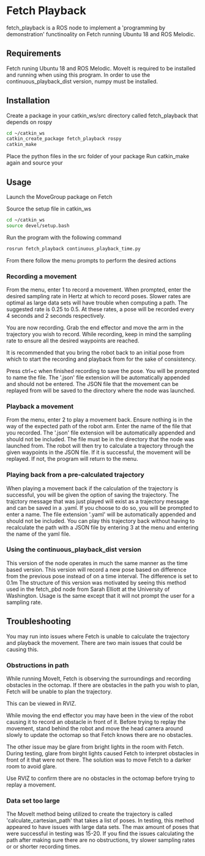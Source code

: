 # Fetch Playback

fetch_playback is a ROS node to implement a 'programming by demonstration' functinoality on Fetch running Ubuntu 18 and ROS Melodic.

## Requirements

Fetch runing Ubuntu 18 and ROS Melodic.
MoveIt is required to be installed and running when using this program.
In order to use the continuous_playback_dist version, numpy must be installed.

## Installation

Create a package in your catkin_ws/src directory called fetch_playback that depends on rospy
```bash
cd ~/catkin_ws
catkin_create_package fetch_playback rospy
catkin_make
```
Place the python files in the src folder of your package
Run catkin_make again and source your

## Usage
Launch the MoveGroup package on Fetch

Source the setup file in catkin_ws
```bash
cd ~/catkin_ws
source devel/setup.bash
```

Run the program with the following command
```bash
rosrun fetch_playback continuous_playback_time.py
```

From there follow the menu prompts to perform the desired actions

### Recording a movement

From the menu, enter 1 to record a movement.
When prompted, enter the desired sampling rate in Hertz at which to record poses.
Slower rates are optimal as large data sets will have trouble when computing a path.
The suggested rate is 0.25 to 0.5.
At these rates, a pose will be recorded every 4 seconds and 2 seconds respectively.

You are now recording. Grab the end effector and move the arm in the trajectory you wish to record.
While recording, keep in mind the sampling rate to ensure all the desired waypoints are reached.

It is recommended that you bring the robot back to an initial pose from which to start the recording and playback from for the sake of consistency. 

Press ctrl+c when finished recording to save the pose.
You will be prompted to name the file. The '.json' file extension will be automatically appended and should not be entered.
The JSON file that the movement can be replayed from will be saved to the directory where the node was launched.


### Playback a movement

From the menu, enter 2 to play a movement back.
Ensure nothing is in the way of the expected path of the robot arm.
Enter the name of the file that you recorded. The '.json' file extension will be automatically appended and should not be included.
The file must be in the directory that the node was launched from.
The robot will then try to calculate a trajectory through the given waypoints in the JSON file.
If it is successful, the movement will be replayed. If not, the program will return to the menu.


### Playing back from a pre-calculated trajectory

When playing a movement back if the calculation of the trajectory is successful, you will be given the option of saving the trajectory.
The trajctory message that was just played will exist as a trajectory message and can be saved in a .yaml.
If you choose to do so, you will be prompted to enter a name. The file extension '.yaml' will be automatically appended and should not be included.
You can play this trajectory back without having to recalculate the path with a JSON file by entering 3 at the menu and entering the name of the yaml file.

### Using the continuous_playback_dist version

This version of the node operates in much the same manner as the time based version.
This version will record a new pose based on difference from the previous pose instead of on a time interval.
The difference is set to 0.1m
The structure of this version was motivated by seeing this method used in the fetch_pbd node from Sarah Elliott at the University of Washington.
Usage is the same except that it will not prompt the user for a sampling rate.


## Troubleshooting

You may run into issues where Fetch is unable to calculate the trajectory and playback the movement.
There are two main issues that could be causing this.

### Obstructions in path

While running MoveIt, Fetch is observing the surroundings and recording obstacles in the octomap.
If there are obstacles in the path you wish to plan, Fetch will be unable to plan the trajectory.

This can be viewed in RVIZ.

While moving the end effector you may have been in the view of the robot causing it to record an obstacle in front of it.
Before trying to replay the movement, stand behind the robot and move the head camera around slowly to update the octomap so that Fetch knows there are no obstacles.

The other issue may be glare from bright lights in the room with Fetch.
During testing, glare from birght lights caused Fetch to interpret obstacles in front of it that were not there.
The solution was to move Fetch to a darker room to avoid glare.

Use RVIZ to confirm there are no obstacles in the octomap before trying to replay a movement.

### Data set too large

The MoveIt method being utilized to create the trajectory is called 'calculate_cartesian_path' that takes a list of poses.
In testing, this method appeared to have issues with large data sets. The max amount of poses that were successful in testing was 15-20.
If you find the issues calculating the path after making sure there are no obstructions, try slower sampling rates or or shorter recording times.